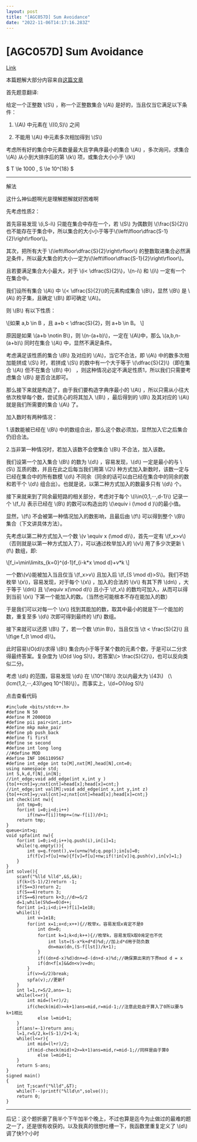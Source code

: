 ```yaml
---
layout: post
title: "[AGC057D] Sum Avoidance"
date: "2022-11-06T14:17:16.283Z"
---
```

\[AGC057D\] Sum Avoidance
=========================

[Link](https://atcoder.jp/contests/agc057/tasks/agc057_d "Link")

本篇题解大部分内容来自[这篇文章](https://4182543731.github.io/post/agc-submit/ "这篇文章")

首先题意翻译:

给定一个正整数 \\(S\\) ，称一个正整数集合 \\(A\\) 是好的，当且仅当它满足以下条件：

1.  \\(A\\) 中元素在 \\((0,S)\\) 之间
    
2.  不能用 \\(A\\) 中元素多次相加得到 \\(S\\)
    

考虑所有好的集合中元素数量最大且字典序最小的集合 \\(A\\) ，多次询问，求集合 \\(A\\) 从小到大排序后的第 \\(k\\) 项，或集合大小小于 \\(k\\)

$ T \\le 1000 , S \\le 10^{18} $

* * *

解法

这什么神仙题啊光是理解题解就好困难啊

先考虑性质2：

首先容易发现 \\(i,S-i\\) 只能在集合中存在一个，若 \\(S\\) 为偶数则 \\(\\frac{S}{2}\\) 也不能存在于集合中，所以集合的大小小于等于\\(\\left\\lfloor\\dfrac{S-1}{2}\\right\\rfloor\\)。

其次，把所有大于 \\(\\left\\lfloor\\dfrac{S}{2}\\right\\rfloor\\) 的整数取进集合必然满足条件，所以最大集合的大小一定为\\(\\left\\lfloor\\dfrac{S-1}{2}\\right\\rfloor\\)。

且若要满足集合大小最大，对于 \\(i< \\dfrac{S}{2}\\)，\\(n-i\\) 和 \\(i\\) 一定有一个在集合中。

我们设所有集合 \\(A\\) 中 \\(< \\dfrac{S}{2}\\)的元素构成集合 \\(B\\)，显然 \\(B\\) 是 \\(A\\) 的子集，且确定 \\(B\\) 即可确定 \\(A\\)。

则 \\(B\\) 有以下性质：

\\\[如果 a,b \\in B ，且 a+b < \\dfrac{S}{2}，则 a+b \\in B。 \\\]

原因是如果 \\(a+b \\notin B\\)，则 \\(n-(a+b)\\)，一定在 \\(A\\)中，那么 \\(a,b,n-(a+b)\\) 同时在集合 \\(A\\) 中，显然不满足条件。

考虑满足该性质的集合 \\(B\\) 及对应的 \\(A\\)，当它不合法，即 \\(A\\) 中的数多次相加能拼成 \\(S\\) 时，若拼成 \\(S\\) 的数中有一个大于等于 \\(\\dfrac{S}{2}\\)（即在集合 \\(A\\) 但不在集合 \\(B\\) 中） ，则这种情况必定不满足性质1，所以我们只需要考虑集合 \\(B\\) 是否合法即可。

那么接下来就是构造了，由于我们要构造字典序最小的 \\(A\\) ，所以只需从小往大依次枚举每个数，尝试贪心的将其加入 \\(B\\) ，最后得到的 \\(B\\) 及其对应的 \\(A\\) 就是我们所需要的集合 \\(A\\) 了。

加入数时有两种情况：

1.该数能被已经在 \\(B\\) 中的数组合出，那么这个数必须加，显然加入它之后集合仍旧合法。

2.当非第一种情况时，若加入该数不会使集合 \\(B\\) 不合法，加入该数。

我们设第一个加入集合 \\(B\\) 的数为 \\(d\\) ，容易发现，\\(d\\) 一定是最小的与 \\(S\\) 互质的数，并且在此之后每当我们用第 \\(2\\) 种方式加入新数时，该数一定与已经在集合中的所有数模 \\(d\\) 不同余（同余的话可以由已经在集合中的同余的数和若干个 \\(d\\) 组合出）。也就是说，以第二种方式加入的数最多只有 \\(d\\) 个。

接下来就来到了同余最短路的相关部分，考虑对于每个 \\(i\\in{0,1,···,d-1}\\) 记录一个 \\(f\_i\\) 表示已经在 \\(B\\) 的数可以构造出的 \\(\\equiv i (\\mod d )\\)的最小值。

显然，\\(f\\) 不会被第一种情况加入的数影响，且最后由 \\(f\\) 可以得到整个 \\(B\\) 集合（下文讲具体方法）。

先考虑以第二种方式加入一个数 \\(v \\equiv x (\\mod d)\\)，首先一定有 \\(f\_x>v\\) （否则就是以第一种方式加入了），可以通过枚举加入的 \\(v\\) 用了多少次更新 \\(f\\) 数组，即:

\\\[f\_i=\\min\\limits\_{k=0}^{d-1}f\_{i-k\*x \\mod d}+v\*k \\\]

一个数\\(v\\)能被加入当且仅当 \\(f\_x>v\\) 且加入后 \\(f\_{S \\mod d}>S\\)。我们不妨枚举 \\(x\\)，容易发现，对于每个 \\(x\\) ，加入的合法的 \\(v\\) 有其下界 \\(dn\\) ，大于等于 \\(dn\\) 且 \\(\\equiv x(\\mod d)\\) 且小于 \\(f\_x\\) 的数均可加入，从而可以得到当前 \\(x\\) 下第一个能加入的数。（当然也可能根本不存在能加入的数）

于是我们可以对每一个 \\(x\\) 找到其能加的数，取其中最小的就是下一个能加的数，重复至多 \\(d\\) 次即可得到最终的 \\(f\\) 数组。

接下来就可以还原 \\(B\\) 了，若一个数 \\(t\\in B\\)，当且仅当 \\(t < \\frac{S}{2}\\) 且 \\(t\\ge f\_{t \\mod d}\\)。

此时容易\\(O(d)\\)求得 \\(B\\) 集合内小于等于某个数的元素个数，于是可以二分求得最终答案。复杂度为 \\(O(d \\log S)\\)，若答案\\(> \\frac{S}{2}\\)，也可以反向类似二分。

考虑 \\(d\\) 的范围，容易发现 \\(d\\) 在 \\(10^{18}\\) 次以内最大为 \\(43\\) （\\(lcm(1,2,···,43)\\geq 10^{18}\\)）。而事实上，\\(d=O(\\log S)\\)

点击查看代码

    #include <bits/stdc++.h>
    #define N 50
    #define M 2000010
    #define pii pair<int,int>
    #define mkp make_pair
    #define pb push_back
    #define fi first
    #define se second
    #define int long long
    //#define MOD
    #define INF 1061109567
    #define int_edge int to[M],nxt[M],head[N],cnt=0;
    using namespace std;
    int S,k,d,f[N],in[N];
    //int_edge;void add_edge(int x,int y ){to[++cnt]=y;nxt[cnt]=head[x];head[x]=cnt;}
    //int_edge;int val[M];void add_edge(int x,int y,int z){to[++cnt]=y;val[cnt]=z;nxt[cnt]=head[x];head[x]=cnt;}
    int check(int nw){
    	int tmp=0;
    	for(int i=0;i<d;i++)
    		if(nw>=f[i])tmp+=(nw-f[i])/d+1;
    	return tmp; 
    }
    queue<int>q;
    void spfa(int nw){
    	for(int i=0;i<d;i++)q.push(i),in[i]=1;
    	while(!q.empty()){
    		int u=q.front(),v=(u+nw)%d;q.pop();in[u]=0;
    		if(f[v]>f[u]+nw){f[v]=f[u]+nw;if(!in[v])q.push(v),in[v]=1;}
    	}
    }
    int solve(){
    	scanf("%lld %lld",&S,&k);
    	if(k>(S-1)/2)return -1;
    	if(S==3)return 2;
    	if(S==4)return 3;
    	if(S==6)return k+3;//d>=S/2
    	d=1;while(S%d==0)d++;
    	for(int i=1;i<d;i++)f[i]=1e18;
    	while(1){
    		int v=1e18;
    		for(int x=1;x<d;x++){//枚举x，容易发现x肯定不是0
    			int dn=0;
    			for(int k=1;k<d;k++){//枚举k，容易发现k取0肯定也不优
    				int lst=(S-x*k+d*d)%d;//加上d*d用于防负数
    				dn=max(dn,(S-f[lst])/k+1);
    			}
    			if((dn+d-x)%d)dn+=d-(dn+d-x)%d;//确保算出来的下界mod d = x
    			if(dn<f[x]&&dn<v)v=dn;
    		}
    		if(v>=S/2)break;
    		spfa(v);//更新f
    	}
    	int l=1,r=S/2,ans=-1;
    	while(l<=r){
    		int mid=(l+r)/2;
    		if(check(mid)>=k+1)ans=mid,r=mid-1;//注意此处由于算入了0所以要与k+1相比
    			else l=mid+1;
    	}
    	if(ans!=-1)return ans;
    	l=1,r=S/2,k=(S-1)/2+1-k;
    	while(l<=r){
    		int mid=(l+r)/2;
    		if(mid-check(mid)+2>=k+1)ans=mid,r=mid-1;//同样是由于算0
    			else l=mid+1;
    	}
    	return S-ans;
    }
    signed main()
    {
    	int T;scanf("%lld",&T);
    	while(T--)printf("%lld\n",solve());
    	return 0;
    }

* * *

后记：这个题折磨了我半个下午加半个晚上，不过也算是迄今为止做过的最难的题之一了，还是很有收获的。以及我真的很想吐槽一下，我函数里重复定义了 \\(d\\) 调了快1个小时